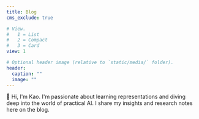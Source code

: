 ```yaml
---
title: Blog
cms_exclude: true

# View.
#   1 = List
#   2 = Compact
#   3 = Card
view: 1

# Optional header image (relative to `static/media/` folder).
header:
  caption: ""
  image: ""
---
```


👋 Hi, I'm Kao. I'm passionate about learning representations and diving deep into the world of practical AI. I share my insights and research notes here on the blog.